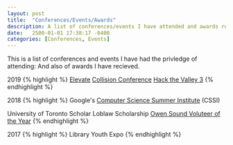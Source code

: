 ```yaml
---
layout: post
title:  "Conferences/Events/Awards"
description: A list of conferences/events I have attended and awards recieved
date:   2500-01-01 17:38:17 -0400
categories: [Conferences, Events]
---
```

This is a list of conferences and events I have had the privledge of attending:
And also of awards I have recieved.

2019
{% highlight %}
[Elevate][elevate] 
[Collision Conference][collision]
[Hack the Valley 3][htv]
{% endhighlight %}

2018
{% highlight %}
Google's [Computer Science Summer Institute][cssi] (CSSI)

University of Toronto Scholar
Loblaw Scholarship
[Owen Sound Voluteer of the Year][volunteer]
{% endhighlight %}

2017
{% highlight %}
Library Youth Expo
{% endhighlight %}

[elevate]: https://elevate.ca/
[collision]: https://collisionconf.com/
[htv]: https://www.facebook.com/hackthevalley/
[cssi]: https://buildyourfuture.withgoogle.com/programs/computer-science-summer-institute/#!?detail-content-tabby_activeEl=overview
[volunteer]: http://www.bayshorebroadcasting.ca/news_item.php?NewsID=101481